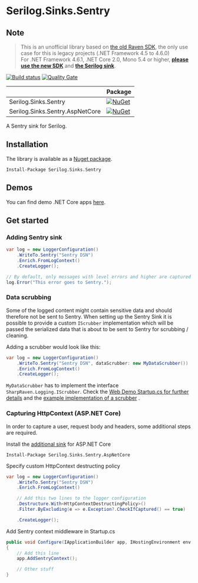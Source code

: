 # Serilog.Sinks.Sentry

## Note

> This is an unofficial library based on [the old Raven SDK](https://github.com/getsentry/raven-csharp/), the only use case for this is legacy projects (.NET Framework 4.5 to 4.6.0)  
> For .NET Framework 4.6.1, .NET Core 2.0, Mono 5.4 or higher, [**please use the new SDK**](https://github.com/getsentry/sentry-dotnet) and [**the Serilog sink**](https://www.nuget.org/packages/Sentry.Serilog).

[![Build status](https://ci.appveyor.com/api/projects/status/3rtn2dsk5ln6qaup?svg=true)](https://ci.appveyor.com/project/olsh/serilog-sinks-sentry)
[![Quality Gate](https://sonarcloud.io/api/project_badges/measure?project=serilog-sinks-sentry&metric=alert_status)](https://sonarcloud.io/dashboard?id=serilog-sinks-sentry)

|   | Package |
| ------------- | ------------- |
| Serilog.Sinks.Sentry  | [![NuGet](https://img.shields.io/nuget/v/Serilog.Sinks.Sentry.svg)](https://www.nuget.org/packages/Serilog.Sinks.Sentry/)  |
| Serilog.Sinks.Sentry.AspNetCore  | [![NuGet](https://img.shields.io/nuget/v/Serilog.Sinks.Sentry.AspNetCore.svg)](https://www.nuget.org/packages/Serilog.Sinks.Sentry.AspNetCore/)  |

A Sentry sink for Serilog.

## Installation

The library is available as a [Nuget package](https://www.nuget.org/packages/Serilog.Sinks.Sentry/).
```
Install-Package Serilog.Sinks.Sentry
```

## Demos

You can find demo .NET Core apps [here](demos/).

## Get started

### Adding Sentry sink

```csharp
var log = new LoggerConfiguration()
    .WriteTo.Sentry("Sentry DSN")
    .Enrich.FromLogContext()
    .CreateLogger();

// By default, only messages with level errors and higher are captured
log.Error("This error goes to Sentry.");
```

### Data scrubbing

Some of the logged content might contain sensitive data and should therefore not be sent to Sentry. When setting up the Sentry Sink it is possible to provide a custom `IScrubber` implementation which will be passed the serialized data that is about to be sent to Sentry for scrubbing / cleaning.

Adding a scrubber would look like this:

```csharp
var log = new LoggerConfiguration()
    .WriteTo.Sentry("Sentry DSN", dataScrubber: new MyDataScrubber())
    .Enrich.FromLogContext()
    .CreateLogger();
```

`MyDataScrubber` has to implement the interface `SharpRaven.Logging.IScrubber`. Check the [Web Demo Startup.cs for further details](demos/SentryWeb/Startup.cs) and the [example implementation of a scrubber](demos/SentryWeb/Scrubbing/CustomLogScrubber.cs) .

### Capturing HttpContext (ASP.NET Core)

In order to capture a user, request body and headers, some additional steps are required.

Install the [additional sink](https://www.nuget.org/packages/Serilog.Sinks.Sentry.AspNetCore/) for ASP.NET Core
```
Install-Package Serilog.Sinks.Sentry.AspNetCore
```

Specify custom HttpContext destructing policy
```csharp
var log = new LoggerConfiguration()
    .WriteTo.Sentry("Sentry DSN")
    .Enrich.FromLogContext()

    // Add this two lines to the logger configuration
    .Destructure.With<HttpContextDestructingPolicy>()
    .Filter.ByExcluding(e => e.Exception?.CheckIfCaptured() == true)

    .CreateLogger();
```

Add Sentry context middleware in Startup.cs
````csharp
public void Configure(IApplicationBuilder app, IHostingEnvironment env, ILoggerFactory loggerFactory)
{
    // Add this line
    app.AddSentryContext();

    // Other stuff
}
````

